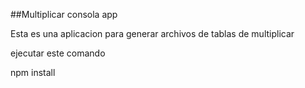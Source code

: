 ##Multiplicar consola app

Esta es una aplicacion para generar archivos de tablas de multiplicar

ejecutar este comando

npm install


